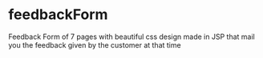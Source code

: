 # feedbackForm
Feedback Form of 7 pages with beautiful css design made in JSP that mail you the feedback given by the customer at that time
